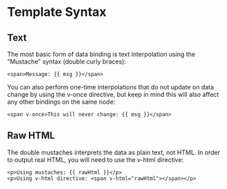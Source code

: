 # Template Syntax

## Text

The most basic form of data binding is text interpolation using the “Mustache” syntax (double curly braces):

```
<span>Message: {{ msg }}</span>
```

You can also perform one-time interpolations that do not update on data change by using the v-once directive, but keep in mind this will also affect any other bindings on the same node:

```
<span v-once>This will never change: {{ msg }}</span>
```

## Raw HTML

The double mustaches interprets the data as plain text, not HTML. In order to output real HTML, you will need to use the v-html directive:

```
<p>Using mustaches: {{ rawHtml }}</p>
<p>Using v-html directive: <span v-html="rawHtml"></span></p>
```